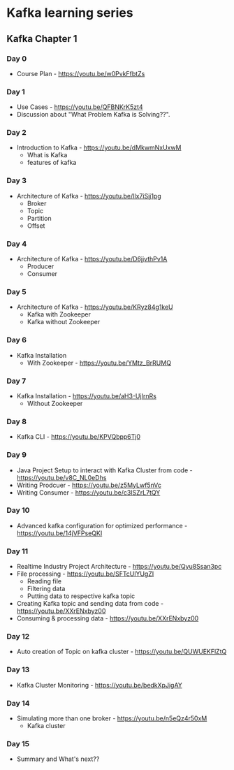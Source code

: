 # Kafka learning series

## Kafka Chapter 1

### Day 0
* Course Plan - https://youtu.be/w0PvkFfbtZs
### Day 1
* Use Cases - https://youtu.be/QFBNKrK5zt4
* Discussion about "What Problem Kafka is Solving??".
### Day 2
* Introduction to Kafka - https://youtu.be/dMkwmNxUxwM
  * What is Kafka
  * features of kafka
### Day 3
* Architecture of Kafka - https://youtu.be/Ilx7iSij1pg
   * Broker
   * Topic
   * Partition
   * Offset
### Day 4
* Architecture of Kafka - https://youtu.be/D6jjvthPv1A
   * Producer
   * Consumer
### Day 5
* Architecture of Kafka - https://youtu.be/KRyz84g1keU
   * Kafka with Zookeeper
   * Kafka without Zookeeper
### Day 6
* Kafka Installation
   * With Zookeeper - https://youtu.be/YMtz_BrRUMQ
### Day 7
* Kafka Installation - https://youtu.be/aH3-UjIrnRs
   * Without Zookeeper
### Day 8
* Kafka CLI - https://youtu.be/KPVQbpp6Tj0
### Day 9
* Java Project Setup to interact with Kafka Cluster from code - https://youtu.be/v8C_NL0eDhs
* Writing Prodcuer - https://youtu.be/z5MyLwf5nVc
* Writing Consumer - https://youtu.be/c3ISZrL7tQY
### Day 10
* Advanced kafka configuration for optimized performance - https://youtu.be/14jVFPseQKI

### Day 11
* Realtime Industry Project Architecture - https://youtu.be/Qyu8Ssan3pc
*  File processing - https://youtu.be/SFTcUlYUgZI
    * Reading file
	* Filtering data
	* Putting data to respective kafka topic
* Creating Kafka topic and sending data from code - https://youtu.be/XXrENxbyz00
* Consuming & processing data - https://youtu.be/XXrENxbyz00

### Day 12
* Auto creation of Topic on kafka cluster - https://youtu.be/QUWUEKFlZtQ

### Day 13
* Kafka Cluster Monitoring - https://youtu.be/bedkXpJigAY

### Day 14
* Simulating more than one broker - https://youtu.be/n5eQz4r50xM
   * Kafka cluster

### Day 15	
* Summary and What's next??


